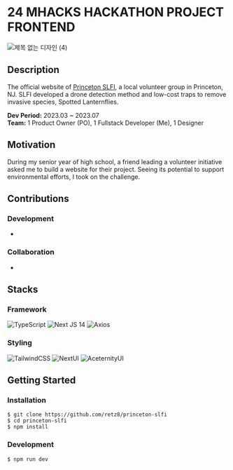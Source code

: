 # 24 MHACKS HACKATHON PROJECT FRONTEND
![제목 없는 디자인 (4)](https://github.com/user-attachments/assets/ef27e16d-5e38-4bfb-be1f-6c2ad3c0b37e)

## Description
The official website of [Princeton SLFI](https://princetonperspectives.com/theyre-quieter-and-prettier-than-cicadas-but-spotted-lanternflies-are-a-nuisance/), a local volunteer group in Princeton, NJ. SLFI developed a drone detection method and low-cost traps to remove invasive species, Spotted Lanternflies.

**Dev Period:** 2023.03 ~ 2023.07  
**Team:** 1 Product Owner (PO), 1 Fullstack Developer (Me), 1 Designer

## Motivation
During my senior year of high school, a friend leading a volunteer initiative asked me to build a website for their project. Seeing its potential to support environmental efforts, I took on the challenge. 

## Contributions
### Development
- 

### Collaboration
- 

## Stacks
### Framework
![TypeScript](https://img.shields.io/badge/typescript-%23007ACC.svg?style=for-the-badge&logo=typescript&logoColor=white) ![Next JS 14](https://img.shields.io/badge/Next-black?style=for-the-badge&logo=next.js&logoColor=white) ![Axios](https://img.shields.io/badge/Axios-orange?style=for-the-badge&color=orange)
### Styling
![TailwindCSS](https://img.shields.io/badge/tailwindcss-%2338B2AC.svg?style=for-the-badge&logo=tailwind-css&logoColor=white) ![NextUI](https://img.shields.io/badge/NextUI-black?style=for-the-badge&color=black) ![AceternityUI](https://img.shields.io/badge/AceternityUI-gray?style=for-the-badge&color=gray)

## Getting Started
### Installation
```bash
$ git clone https://github.com/retz8/princeton-slfi
$ cd princeton-slfi
$ npm install
```

### Development
```bash
$ npm run dev
```


